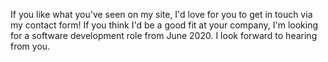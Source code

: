 If you like what you've seen on my site, I'd love for you to get in touch via my contact form! If you think I'd be a good fit at your company, I'm looking for a software development role from June 2020. I look forward to hearing from you.